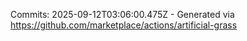Commits: 2025-09-12T03:06:00.475Z - Generated via https://github.com/marketplace/actions/artificial-grass
<br>

